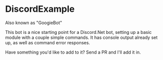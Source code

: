 # DiscordExample
Also known as "GoogieBot"

This bot is a nice starting point for a Discord.Net bot, setting up a basic module with a couple simple commands.
It has console output already set up, as well as command error responses.

Have something you'd like to add to it? Send a PR and I'll add it in.
